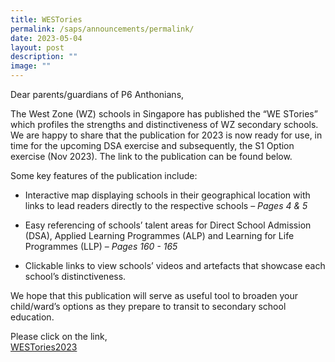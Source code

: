 ```yaml
---
title: WESTories
permalink: /saps/announcements/permalink/
date: 2023-05-04
layout: post
description: ""
image: ""
---
```

Dear parents/guardians of P6 Anthonians, 

The West Zone (WZ) schools in Singapore has published the “WE STories” which profiles the strengths and distinctiveness of WZ secondary schools. We are happy to share that the publication for 2023 is now ready for use, in time for the upcoming DSA exercise and subsequently, the S1 Option exercise (Nov 2023). The link to the publication can be found below.

Some key features of the publication include:

* Interactive map displaying schools in their geographical location with links to lead readers directly to the respective schools – _Pages 4 & 5_

* Easy referencing of schools’ talent areas for Direct School Admission (DSA), Applied Learning Programmes (ALP) and Learning for Life Programmes (LLP) – _Pages 160 - 165_

* Clickable links to view schools’ videos and artefacts that showcase each school’s distinctiveness.

We hope that this publication will serve as useful tool to broaden your child/ward’s options as they prepare to transit to secondary school education.

  

Please click on the link,  
[WESTories2023](https://go.gov.sg/westories-official)
